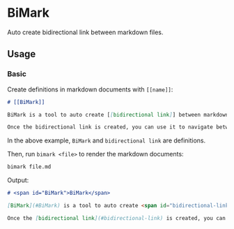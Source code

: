# BiMark

Auto create bidirectional link between markdown files.

## Usage

### Basic

Create definitions in markdown documents with `[[name]]`:

```md
# [[BiMark]]

BiMark is a tool to auto create [[bidirectional link]] between markdown files.

Once the bidirectional link is created, you can use it to navigate between markdown files.
```

In the above example, `BiMark` and `bidirectional link` are definitions.

Then, run `bimark <file>` to render the markdown documents:

```sh
bimark file.md
```

Output:

```md
# <span id="BiMark">BiMark</span>

[BiMark](#BiMark) is a tool to auto create <span id="bidirectional-link">bidirectional link</span> between markdown files.

Once the [bidirectional link](#bidirectional-link) is created, you can use it to navigate between markdown files.
```
